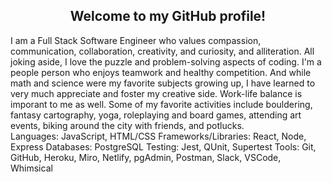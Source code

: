 <div>
    <h2 align="center"> Welcome to my GitHub profile! </h2>
</div>
  
<div>
I am a Full Stack Software Engineer who values compassion, communication, collaboration, creativity, and curiosity, and alliteration. All joking aside, I love the puzzle and problem-solving aspects of coding. I'm a people person who enjoys teamwork and healthy competition. And while math and science were my favorite subjects growing up, I have learned to very much appreciate and foster my creative side. Work-life balance is imporant to me as well. Some of my favorite activities include bouldering, fantasy cartography, yoga, roleplaying and board games, attending art events, biking around the city with friends, and potlucks.
</div>

<div>
Languages: JavaScript, HTML/CSS </ br>
Frameworks/Libraries: React, Node, Express </ br>
Databases: PostgreSQL </ br>
Testing: Jest, QUnit, Supertest </ br>
Tools: Git, GitHub, Heroku, Miro, Netlify, pgAdmin, Postman, Slack, VSCode, Whimsical </ br>
</div>

<!--
**franco-ortega/franco-ortega** is a ✨ _special_ ✨ repository because its `README.md` (this file) appears on your GitHub profile.

Here are some ideas to get you started:

- 🔭 I’m currently working on ...
- 🌱 I’m currently learning ...
- 👯 I’m looking to collaborate on ...
- 🤔 I’m looking for help with ...
- 💬 Ask me about ...
- 📫 How to reach me: ...
- 😄 Pronouns: ...
- ⚡ Fun fact: ...
-->
